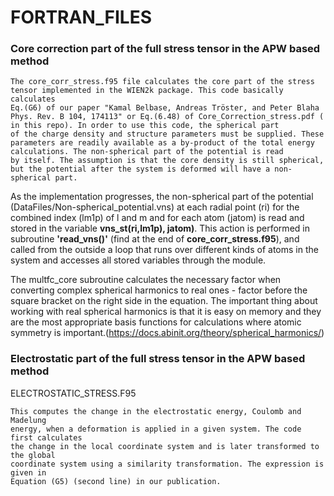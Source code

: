 # FORTRAN_FILES
<h3>Core correction part of the full stress tensor in the APW based method</h3>

    The core_corr_stress.f95 file calculates the core part of the stress 
    tensor implemented in the WIEN2k package. This code basically calculates 
    Eq.(G6) of our paper "Kamal Belbase, Andreas Tröster, and Peter Blaha 
    Phys. Rev. B 104, 174113" or Eq.(6.48) of Core_Correction_stress.pdf (
    in this repo). In order to use this code, the spherical part 
    of the charge density and structure parameters must be supplied. These 
    parameters are readily available as a by-product of the total energy 
    calculations. The non-spherical part of the potential is read 
    by itself. The assumption is that the core density is still spherical, 
    but the potential after the system is deformed will have a non-spherical part.
     
<p>As the implementation progresses, the non-spherical part of the potential (DataFiles/Non-spherical_potential.vns) at each radial point (ri) for the combined index (lm1p) of l and m and for each atom (jatom) is read and stored in the variable <b>vns_st(ri,lm1p), jatom)</b>. This action is performed in subroutine <b>'read_vns()'</b> (find at the end of <b>core_corr_stress.f95</b>), and called from the outside a loop that runs over different kinds of atoms in the system and accesses all stored variables through the module. </p>

The multfc_core subroutine calculates the necessary factor when converting complex spherical harmonics to real ones - factor before the square bracket on the right side in the equation. The important thing about working with real spherical harmonics is that it is easy on memory and they are the most appropriate basis functions for calculations where atomic symmetry is important.(https://docs.abinit.org/theory/spherical_harmonics/)<br>

<!---
for m > 0 <br>
![\Large y^l_m=\frac{(-1)^m}{\sqrt(2)}(Y_{|m|}^l-Y_{|m|}^{l*})](https://latex.codecogs.com/svg.latex?\Large&space;y^l_m=\frac{(-1)^m}{\sqrt(2)}(Y_{m}^l+Y_{m}^{l*}) ) 
      
for m < 0 <br>  
![\Large y^l_m=\frac{(-1)^m}{i\sqrt(2)}(Y_{|m|}^l-Y_{|m|}^{l*})](https://latex.codecogs.com/svg.latex?\Large&space;y^l_m=\frac{(-1)^m}{i\sqrt(2)}(Y_{|m|}^l-Y_{|m|}^{l*}) ) 

for m = 0 <br>  
![\Large y^l_m=Y_{0}^l](https://latex.codecogs.com/svg.latex?\Large&space;y^l_m=Y_{0}^l ) 
--->

<h3>Electrostatic part of the full stress tensor in the APW based method</h3>
 ELECTROSTATIC_STRESS.F95 <br>
 
    This computes the change in the electrostatic energy, Coulomb and Madelung 
    energy, when a deformation is applied in a given system. The code first calculates
    the change in the local coordinate system and is later transformed to the global 
    coordinate system using a similarity transformation. The expression is given in 
    Equation (G5) (second line) in our publication.
    
     


